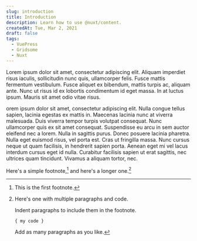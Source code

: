 ```yaml
---
slug: introduction
title: Introduction
description: Learn how to use @nuxt/content.
createdAt: Tue, Mar 2, 2021
draft: false
tags:
  - VuePress
  - Gridsome
  - Nuxt
---
```


Lorem ipsum dolor sit amet, consectetur adipiscing elit. Aliquam imperdiet risus iaculis, sollicitudin nunc quis, ullamcorper felis. Fusce mattis fermentum vestibulum. Fusce aliquet ex bibendum, mattis turpis ac, aliquam ante. Nunc ut risus id ex lobortis condimentum id eget massa. In at luctus ipsum. Mauris sit amet odio vitae risus.

orem ipsum dolor sit amet, consectetur adipiscing elit. Nulla congue tellus sapien, lacinia egestas ex mattis in. Maecenas lacinia nunc at viverra malesuada. Duis viverra tempor turpis volutpat consequat. Nunc ullamcorper quis ex sit amet consequat. Suspendisse eu arcu in sem auctor eleifend nec a lorem. Nulla in sagittis purus. Donec posuere lacinia pharetra. Nulla eget euismod risus, vel porta est. Cras ut fringilla massa. Nunc cursus neque ut quam facilisis, in hendrerit sapien porta. Aenean eget mi vel lacus interdum cursus eget id nulla. Curabitur facilisis sapien ut erat sagittis, nec ultrices quam tincidunt. Vivamus a aliquam tortor, nec.

Here's a simple footnote,[^1] and here's a longer one.[^bignote]

[^1]: This is the first footnote.

[^bignote]: Here's one with multiple paragraphs and code.

    Indent paragraphs to include them in the footnote.

    `{ my code }`

    Add as many paragraphs as you like.
